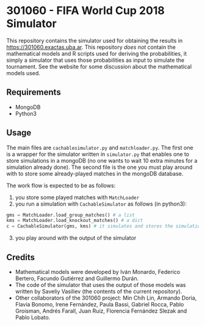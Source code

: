# 301060 - FIFA World Cup 2018 Simulator

This repository contains the simulator used for obtaining the results in https://301060.exactas.uba.ar. This repository *does not* contain the mathematical models and R scripts used for deriving the probabilities, it simply a simulator that uses those probabilities as input to simulate the tournament. See the website for some discussion about the mathematical models used. 

## Requirements

- MongoDB
- Python3

## Usage

The main files are `cachablesimulator.py` and `matchloader.py`. The first one is a wrapper for the simulator written in `simulator.py` that enables one to store simulations in a mongoDB (no one wants to wait 10 extra minutes for a simulation already done). The second file is the one you must play around with to store some already-played matches in the mongoDB database. 

The work flow is expected to be as follows:
1. you store some played matches with `MatchLoader`
2. you run a simulation with `CachableSimulator` as follows (in python3):
```python
gms = MatchLoader.load_group_matches() # a list
kms = MatchLoader.load_knockout_matches() # a dict
c = CachableSimulator(gms, kms) # it simulates and stores the simulation (or loads it if possible)
```
3. you play around with the output of the simulator

## Credits
- Mathematical models were developed by Iván Monardo, Federico Bertero, Facundo Gutiérrez and Guillermo Durán.
- The code of the simulator that uses the output of those models was written by Saveliy Vasiliev (the contents of the current repository).
- Other collaborators of the 301060 project: Min Chih Lin, Armando Doria, Flavia Bonomo, Irene Fernández, Paula Bassi, Gabriel Rocca, Pablo Groisman, Andrés Farall, Juan Ruiz, Florencia Fernández Slezak and Pablo Lobato.
